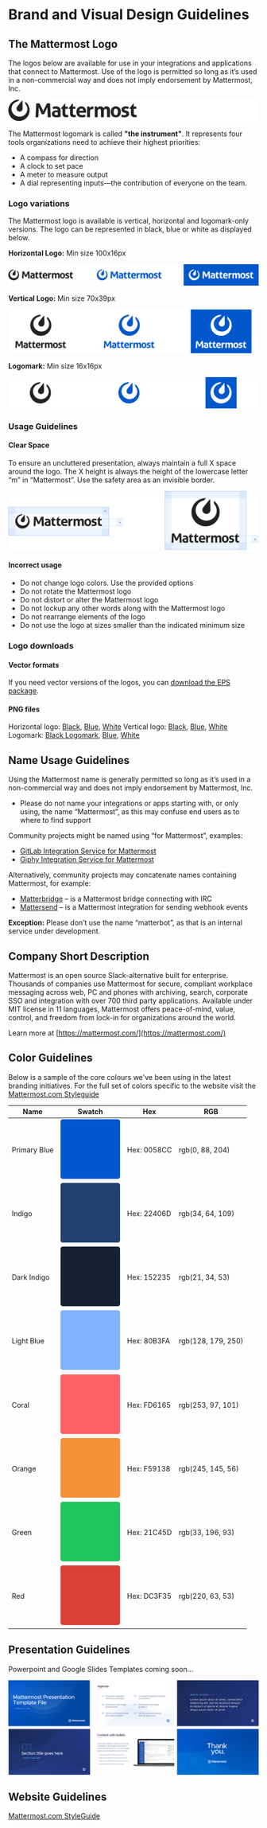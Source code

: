 # Brand and Visual Design Guidelines

## The Mattermost Logo
The logos below are available for use in your integrations and applications that connect to Mattermost. Use of the logo is permitted so long as it’s used in a non-commercial way and does not imply endorsement by Mattermost, Inc.

![](/.gitbook/assets/branding/brand-and-visual-design-guidelines-logo-intro.png)

The Mattermost logomark is called **"the instrument"**. It represents four tools organizations need to achieve their highest priorities:
- A compass for direction
- A clock to set pace
- A meter to measure output
- A dial representing inputs—the contribution of everyone on the team.

### Logo variations
The Mattermost logo is available is vertical, horizontal and logomark-only versions. The logo can be represented in black, blue or white as displayed below.

**Horizontal Logo:** Min size 100x16px

![](/.gitbook/assets/branding/brand-and-visual-design-guidelines-logos-horizontal.png)

**Vertical Logo:** Min size 70x39px

![](/.gitbook/assets/branding/brand-and-visual-design-guidelines-logos-vertical.png)

**Logomark:** Min size 16x16px

![](/.gitbook/assets/branding/brand-and-visual-design-guidelines-logos-logomarks.png)

### Usage Guidelines
#### Clear Space
To ensure an uncluttered presentation, always maintain a full X space around the logo. The X height is always the height of the lowercase letter “m” in “Mattermost”. Use the safety area as an invisible border.

![](/.gitbook/assets/branding/brand-and-visual-design-guidelines-logos-clearspace.png)

#### Incorrect usage
- Do not change logo colors. Use the provided options
- Do not rotate the Mattermost logo
- Do not distort or alter the Mattermost logo
- Do not lockup any other words along with the Mattermost logo
- Do not rearrange elements of the logo
- Do not use the logo at sizes smaller than the indicated minimum size

### Logo downloads
#### Vector formats
If you need vector versions of the logos, you can [download the EPS package](https://github.com/mattermost/mattermost-handbook/raw/3b54c2cd1f823d1ea012ce45d1baa61fb4fbedbc/.gitbook/assets/branding/logo-downloads/EPS-files.zip).

#### PNG files
Horizontal logo: [Black](https://github.com/mattermost/mattermost-handbook/raw/3b54c2cd1f823d1ea012ce45d1baa61fb4fbedbc/.gitbook/assets/branding/logo-downloads/mattermost-logo-horizontal-grey.png), [Blue](https://github.com/mattermost/mattermost-handbook/raw/3b54c2cd1f823d1ea012ce45d1baa61fb4fbedbc/.gitbook/assets/branding/logo-downloads/mattermost-logo-horizontal-blue.png), [White](https://github.com/mattermost/mattermost-handbook/raw/3b54c2cd1f823d1ea012ce45d1baa61fb4fbedbc/.gitbook/assets/branding/logo-downloads/mattermost-logo-horizontal-white.png)
Vertical logo: [Black](https://github.com/mattermost/mattermost-handbook/raw/3b54c2cd1f823d1ea012ce45d1baa61fb4fbedbc/.gitbook/assets/branding/logo-downloads/mattermost-logo-vertical-grey.png), [Blue](https://github.com/mattermost/mattermost-handbook/raw/3b54c2cd1f823d1ea012ce45d1baa61fb4fbedbc/.gitbook/assets/branding/logo-downloads/mattermost-logo-vertical-blue.png), [White](https://github.com/mattermost/mattermost-handbook/raw/3b54c2cd1f823d1ea012ce45d1baa61fb4fbedbc/.gitbook/assets/branding/logo-downloads/mattermost-logo-vertical-white.png)
Logomark: [Black Logomark](https://github.com/mattermost/mattermost-handbook/raw/3b54c2cd1f823d1ea012ce45d1baa61fb4fbedbc/.gitbook/assets/branding/logo-downloads/mattermost-logomark-grey.png), [Blue](https://github.com/mattermost/mattermost-handbook/raw/3b54c2cd1f823d1ea012ce45d1baa61fb4fbedbc/.gitbook/assets/branding/logo-downloads/mattermost-logomark-blue.png), [White](https://github.com/mattermost/mattermost-handbook/raw/3b54c2cd1f823d1ea012ce45d1baa61fb4fbedbc/.gitbook/assets/branding/logo-downloads/mattermost-logomark-white.png)

## Name Usage Guidelines
Using the Mattermost name is generally permitted so long as it’s used in a non-commercial way and does not imply endorsement by Mattermost, Inc.
- Please do not name your integrations or apps starting with, or only using, the name “Mattermost”, as this may confuse end users as to where to find support

Community projects might be named using “for Mattermost”, examples:
  - [GitLab Integration Service for Mattermost](https://github.com/mattermost/mattermost-integration-gitlab)
  - [Giphy Integration Service for Mattermost](https://github.com/mattermost/mattermost-integration-giphy)

Alternatively, community projects may concatenate names containing Mattermost, for example:
- [Matterbridge](https://github.com/42wim/matterbridge) – is a Mattermost bridge connecting with IRC
- [Mattersend](https://github.com/mtorromeo/mattersend) – is a Mattermost integration for sending webhook events

**Exception:** Please don’t use the name “matterbot”, as that is an internal service under development.

## Company Short Description
Mattermost is an open source Slack-alternative built for enterprise. Thousands of companies use Mattermost for secure, compliant workplace messaging across web, PC and phones with archiving, search, corporate SSO and integration with over 700 third party applications. Available under MIT license in 11 languages, Mattermost offers peace-of-mind, value, control, and freedom from lock-in for organizations around the world.

Learn more at [https://mattermost.com/](https://mattermost.com/)

## Color Guidelines
Below is a sample of the core colours we've been using in the latest branding initiatives. For the full set of colors specific to the website visit the [Mattermost.com Styleguide](https://mattermost.wayfx.com/0ddc9bpne/p/44c8eb-colors)

Name | Swatch | Hex | RGB
--- | --- | --- | ---
Primary Blue | ![](/.gitbook/assets/branding/swatch-blue.png) | Hex: 0058CC | rgb(0, 88, 204)
Indigo | ![](/.gitbook/assets/branding/swatch-indigo.png) | Hex: 22406D | rgb(34, 64, 109)
Dark Indigo | ![](/.gitbook/assets/branding/swatch-indigo-dark.png) | Hex: 152235 | rgb(21, 34, 53)
Light Blue | ![](/.gitbook/assets/branding/swatch-light-blue.png) | Hex: 80B3FA | rgb(128, 179, 250)
Coral | ![](/.gitbook/assets/branding/swatch-coral.png) | Hex: FD6165 | rgb(253, 97, 101)
Orange | ![](/.gitbook/assets/branding/swatch-orange.png) | Hex: F59138 | rgb(245, 145, 56)
Green | ![](/.gitbook/assets/branding/swatch-green.png) | Hex: 21C45D | rgb(33, 196, 93)
Red | ![](/.gitbook/assets/branding/swatch-red.png) | Hex: DC3F35 | rgb(220, 63, 53)

## Presentation Guidelines
Powerpoint and Google Slides Templates coming soon…

![](/.gitbook/assets/branding/brand-and-visual-design-guidelines-presentation-sample-slides.png)

## Website Guidelines
[Mattermost.com StyleGuide](https://mattermost.wayfx.com/0ddc9bpne/p/07a9e9-misc)
